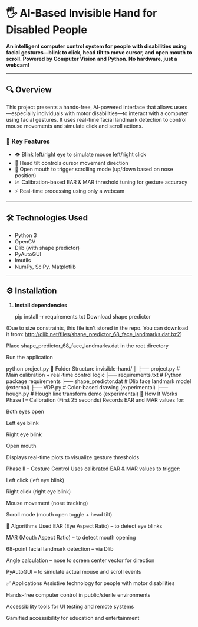 # 🖐️ AI-Based Invisible Hand for Disabled People

**An intelligent computer control system for people with disabilities using facial gestures—blink to click, head tilt to move cursor, and open mouth to scroll. Powered by Computer Vision and Python. No hardware, just a webcam!**

---

## 🔍 Overview

This project presents a hands-free, AI-powered interface that allows users—especially individuals with motor disabilities—to interact with a computer using facial gestures. It uses real-time facial landmark detection to control mouse movements and simulate click and scroll actions.

### 🎯 Key Features
- 👁️ Blink left/right eye to simulate mouse left/right click  
- 🧠 Head tilt controls cursor movement direction  
- 👄 Open mouth to trigger scrolling mode (up/down based on nose position)  
- 📈 Calibration-based EAR & MAR threshold tuning for gesture accuracy  
- ⚡ Real-time processing using only a webcam

---

## 🛠️ Technologies Used

- Python 3
- OpenCV
- Dlib (with shape predictor)
- PyAutoGUI
- Imutils
- NumPy, SciPy, Matplotlib

---

## ⚙️ Installation

1. **Install dependencies**

   pip install -r requirements.txt
Download shape predictor 

(Due to size constraints, this file isn't stored in the repo. You can download it from: http://dlib.net/files/shape_predictor_68_face_landmarks.dat.bz2)

Place shape_predictor_68_face_landmarks.dat in the root directory

Run the application

python project.py
📁 Folder Structure
invisible-hand/
│
├── project.py               # Main calibration + real-time control logic
├── requirements.txt         # Python package requirements
├── shape_predictor.dat      # Dlib face landmark model (external)
├── VDP.py                   # Color-based drawing (experimental)
├── hough.py                 # Hough line transform demo (experimental)
🧪 How It Works
Phase I – Calibration (First 25 seconds)
Records EAR and MAR values for:

Both eyes open

Left eye blink

Right eye blink

Open mouth

Displays real-time plots to visualize gesture thresholds

Phase II – Gesture Control
Uses calibrated EAR & MAR values to trigger:

Left click (left eye blink)

Right click (right eye blink)

Mouse movement (nose tracking)

Scroll mode (mouth open toggle + head tilt)

🧠 Algorithms Used
EAR (Eye Aspect Ratio) – to detect eye blinks

MAR (Mouth Aspect Ratio) – to detect mouth opening

68-point facial landmark detection – via Dlib

Angle calculation – nose to screen center vector for direction

PyAutoGUI – to simulate actual mouse and scroll events

✅ Applications
Assistive technology for people with motor disabilities

Hands-free computer control in public/sterile environments

Accessibility tools for UI testing and remote systems

Gamified accessibility for education and entertainment

